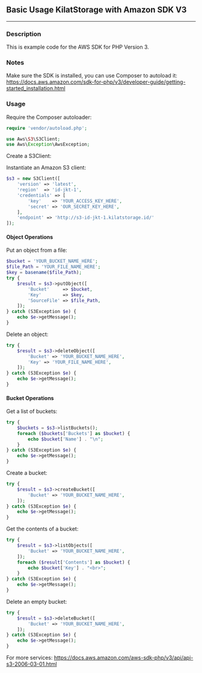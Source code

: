 ## Basic Usage KilatStorage with Amazon SDK V3

- - - -


### Description

This is example code for the AWS SDK for PHP Version 3.

### Notes

Make sure the SDK is installed, you can use Composer to autoload it: https://docs.aws.amazon.com/sdk-for-php/v3/developer-guide/getting-started_installation.html

### Usage

Require the Composer autoloader:

```php
require 'vendor/autoload.php';

use Aws\S3\S3Client;
use Aws\Exception\AwsException;
```

Create a S3Client:

Instantiate an Amazon S3 client:

```php
$s3 = new S3Client([
    'version' => 'latest',
    'region'  => 'id-jkt-1',
    'credentials' => [
        'key'    => 'YOUR_ACCESS_KEY_HERE',
        'secret' => 'OUR_SECRET_KEY_HERE',
    ],
    'endpoint' => 'http://s3-id-jkt-1.kilatstorage.id/'
]);
```

#### Object Operations

Put an object from a file:

```php
$bucket = 'YOUR_BUCKET_NAME_HERE';
$file_Path = 'YOUR_FILE_NAME_HERE';
$key = basename($file_Path);
try {
    $result = $s3->putObject([
        'Bucket'     => $bucket,
        'Key'        => $key,
        'SourceFile' => $file_Path,
    ]);
} catch (S3Exception $e) {
    echo $e->getMessage();
}
```

Delete an object:

```php
try {
    $result = $s3->deleteObject([
        'Bucket' => 'YOUR_BUCKET_NAME_HERE',
        'Key' => 'YOUR_FILE_NAME_HERE',
    ]);
} catch (S3Exception $e) {
    echo $e->getMessage();
}
```


#### Bucket Operations

Get a list of buckets:

```php
try {
	$buckets = $s3->listBuckets();
	foreach ($buckets['Buckets'] as $bucket) {
	    echo $bucket['Name'] . "\n";
	}
} catch (S3Exception $e) {
	echo $e->getMessage();
}
```

Create a bucket:

```php
try {
    $result = $s3->createBucket([
        'Bucket' => 'YOUR_BUCKET_NAME_HERE',
    ]);
} catch (S3Exception $e) {
    echo $e->getMessage();
}
```

Get the contents of a bucket:

```php
try {
    $result = $s3->listObjects([
        'Bucket' => 'YOUR_BUCKET_NAME_HERE',
    ]);
    foreach ($result['Contents'] as $bucket) {
        echo $bucket['Key'] . "<br>";
    }
} catch (S3Exception $e) {
    echo $e->getMessage();
}
```

Delete an empty bucket:

```php
try {
    $result = $s3->deleteBucket([
        'Bucket' => 'YOUR_BUCKET_NAME_HERE',
    ]);
} catch (S3Exception $e) {
    echo $e->getMessage();
}
```

For more services: https://docs.aws.amazon.com/aws-sdk-php/v3/api/api-s3-2006-03-01.html